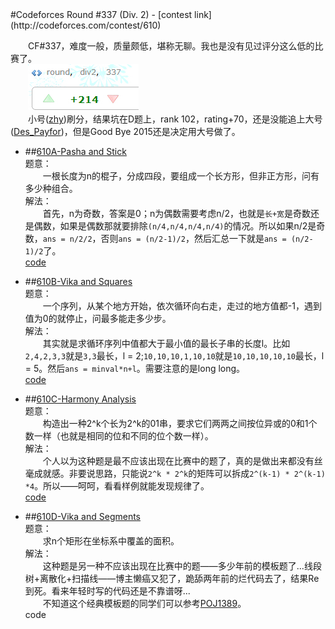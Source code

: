 <section>
#Codeforces Round #337 (Div. 2)
- [contest link](http://codeforces.com/contest/610)  
  

　　CF#337，难度一般，质量颇低，堪称无聊。我也是没有见过评分这么低的比赛了。  
　　![CF#337_vote](../pics/CF337_vote.jpg)  
　　小号([zhy](http://codeforces.com/profile/zhy))刷分，结果坑在D题上，rank 102，rating+70，还是没能追上大号([Des_Payfor](http://codeforces.com/profile/Des_Payfor))，但是Good Bye 2015还是决定用大号做了。    

- ##[610A-Pasha and Stick](http://codeforces.com/contest/610/problem/A)  
题意：  
　　一根长度为n的棍子，分成四段，要组成一个长方形，但非正方形，问有多少种组合。 　　  
解法：  
　　首先，n为奇数，答案是0；n为偶数需要考虑n/2，也就是`长+宽`是奇数还是偶数，如果是偶数那就要排除`(n/4,n/4,n/4,n/4)`的情况。所以如果n/2是奇数，`ans = n/2/2`，否则`ans = (n/2-1)/2`，然后汇总一下就是`ans = (n/2-1)/2`了。    
  [code](https://github.com/zhyack/Codeforces/blob/master/610_Round%20%23337(Div.%202)/610A.cpp)  

- ##[610B-Vika and Squares](http://codeforces.com/contest/610/problem/B)  
题意：  
　　一个序列，从某个地方开始，依次循环向右走，走过的地方值都-1，遇到值为0的就停止，问最多能走多少步。 　　  
解法：  
　　其实就是求循环序列中值都大于最小值的最长子串的长度l。比如`2,4,2,3,3`就是`3,3`最长，l = 2;`10,10,10,1,10,10`就是`10,10,10,10,10`最长，l = 5。然后`ans = minval*n+l`。需要注意的是long long。　　
  　　
  　　
  　　  
  [code](https://github.com/zhyack/Codeforces/blob/master/610_Round%20%23337(Div.%202)/610B.cpp)  

- ##[610C-Harmony Analysis](http://codeforces.com/contest/610/problem/C)  
题意：  
　　构造出一种2^k个长为2^k的01串，要求它们两两之间按位异或的0和1个数一样（也就是相同的位和不同的位个数一样）。 　　  
解法：  
　　个人以为这种题是最不应该出现在比赛中的题了，真的是做出来都没有丝毫成就感。非要说思路，只能说`2^k * 2^k`的矩阵可以拆成`2^(k-1) * 2^(k-1) *4`。所以——呵呵，看看样例就能发现规律了。　  
  [code](https://github.com/zhyack/Codeforces/blob/master/610_Round%20%23337(Div.%202)/610C.cpp)  

- ##[610D-Vika and Segments](http://codeforces.com/contest/610/problem/D)  
题意：  
　　求n个矩形在坐标系中覆盖的面积。 　　  
解法：  
　　这种题是另一种不应该出现在比赛中的题——多少年前的模板题了...线段树+离散化+扫描线——博主懒癌又犯了，跪舔两年前的烂代码去了，结果Re到死。看来年轻时写的代码还是不靠谱呀...  
　　不知道这个经典模板题的同学们可以参考[POJ1389](http://poj.org/problem?id=1389)。　　  
  code  
